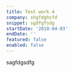 ```yaml
---
title: Test work 4
company: shgfdghsfd
snippet: sgdfgfsdg
startDate: '2018-04-03'
endDate: ''
featured: false
enabled: false
---
```

sagfdgsdfg
